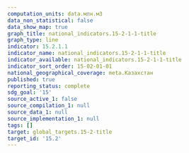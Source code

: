 ```yaml
---
computation_units: data.млн.м3
data_non_statistical: false
data_show_map: true
graph_title: national_indicators.15-2-1-1-title
graph_type: line
indicator: 15.2.1.1
indicator_name: national_indicators.15-2-1-1-title
indicator_available: national_indicators.15-2-1-1-title
indicator_sort_order: 15-02-01-01
national_geographical_coverage: meta.Казахстан
published: true
reporting_status: complete
sdg_goal: '15'
source_active_1: false
source_compilation_1: null
source_data_1: null
source_implementation_1: null
tags: []
target: global_targets.15-2-title
target_id: '15.2'
---
```

